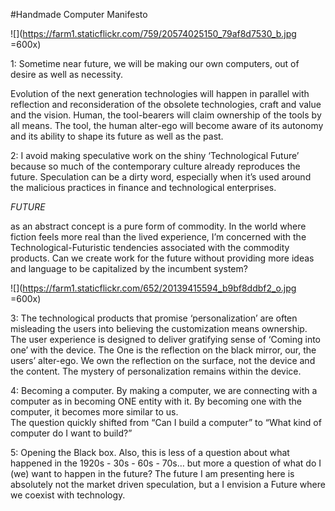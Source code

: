 #Handmade Computer Manifesto


![](https://farm1.staticflickr.com/759/20574025150_79af8d7530_b.jpg =600x)
 
1: Sometime near future, we will be making our own computers, out of desire as well as necessity.

Evolution of the next generation technologies will happen in parallel with reflection and reconsideration of the obsolete technologies, craft and value and the vision. 
Human, the tool-bearers will claim ownership of the tools by all means. 
The tool, the human alter-ego will become aware of its autonomy and its ability to shape its future as well as the past.

2: I avoid making speculative work on the shiny ‘Technological Future’  because so much of the contemporary culture already reproduces the future. Speculation can be a dirty word, especially when it’s used around the malicious practices in finance and technological enterprises.  

*FUTURE* 

as an abstract concept is a pure form of commodity. In the world where fiction feels more real than the lived experience, I’m concerned with the Technological-Futuristic tendencies associated with the commodity products. Can we create work for the future without providing more ideas and language to be capitalized by the incumbent system?

![](https://farm1.staticflickr.com/652/20139415594_b9bf8ddbf2_o.jpg =600x)

3: The technological products that promise ‘personalization’ are often misleading the users into believing the customization means ownership. The user experience is designed to deliver gratifying sense of ‘Coming into one’ with the device. The One is the reflection on the black mirror, our, the users’ alter-ego. We own the reflection on the surface, not the device and the content. The mystery of personalization remains within the device.

4: Becoming a computer. 
By making a computer, we are connecting with a computer as in becoming ONE entity with it. By becoming one with the computer, it becomes more similar to us.  
The question quickly shifted from “Can I build a computer” to “What kind of computer do I want to build?” 

5: Opening the Black box.
Also, this is less of a question about what happened in the 1920s - 30s - 60s - 70s… but more a question of what do I (we) want to happen in the future? The future I am presenting here is absolutely not the market driven speculation, but a I envision a Future where we coexist with technology.  
